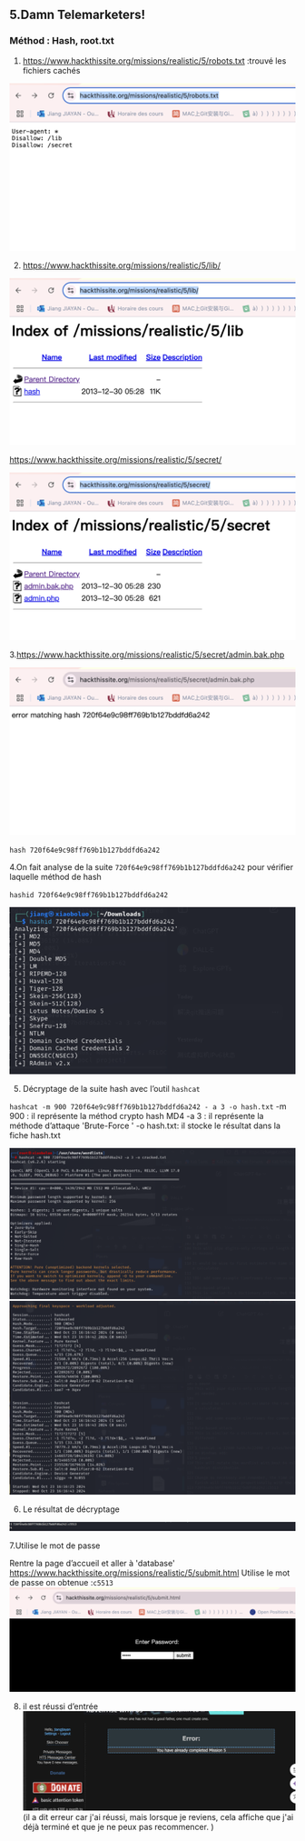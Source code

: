 ## 5.Damn Telemarketers!

### Méthod : Hash, root.txt

1. https://www.hackthissite.org/missions/realistic/5/robots.txt :trouvé les fichiers cachés 

![ex5](./images/ex5.1.png)

2. https://www.hackthissite.org/missions/realistic/5/lib/

![ex5](./images/ex5.2.png)

https://www.hackthissite.org/missions/realistic/5/secret/

![ex5](./images/ex5.3.png)

3.https://www.hackthissite.org/missions/realistic/5/secret/admin.bak.php

![ex5](./images/ex5.4.png)

`hash 720f64e9c98ff769b1b127bddfd6a242`

4.On fait analyse de la suite `720f64e9c98ff769b1b127bddfd6a242` pour vérifier laquelle méthod de hash

`hashid 720f64e9c98ff769b1b127bddfd6a242`

![ex5](./images/ex5.10.png)

5. Décryptage de la suite hash avec l’outil `hashcat`

 `hashcat -m 900 720f64e9c98ff769b1b127bddfd6a242 - a 3 -o hash.txt`
 -m 900 : il représente la méthod crypto hash MD4
 -a 3 : il représente la méthode d’attaque 'Brute-Force '
 -o hash.txt: il stocke le résultat dans la fiche hash.txt

![ex5](./images/ex5.5.png)
![ex5](./images/ex5.6.png)

 6. Le résultat de décryptage

![ex5](./images/ex5.7.png)

7.Utilise le mot de passe 

Rentre la page d’accueil et aller à 'database'
https://www.hackthissite.org/missions/realistic/5/submit.html
Utilise le mot de passe on obtenue :`c5513`
![ex5](./images/ex5.8.png)

8. il est réussi d’entrée
![ex5](./images/ex5.9.png)
(il a dit erreur car j'ai réussi, mais lorsque je reviens, cela affiche que j'ai déjà terminé et que je ne peux pas recommencer. )
